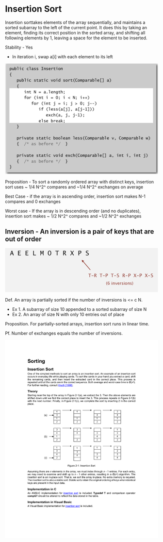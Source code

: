 # Insertion Sort

Insertion sorttakes elements of the array sequentially, and maintains a sorted subarray to the left of the current point. It does this by taking an element, finding its correct position in the sorted array, and shifting all following elements by 1, leaving a space for the element to be inserted.

Stability - Yes

- In iteration i, swap a[i] with each element to its left

![image](media/Insertion-Sort-image1.png)

Proposition - To sort a randomly ordered array with distinct keys, insertion sort uses ~ 1/4 N^2^ compares and ~1/4 N^2^ exchanges on average

Best Case - if the array is in ascending order, insertion sort makes N-1 compares and 0 exchanges

Worst case - If the array is in descending order (and no duplicates), insertion sort makes ~ 1/2 N^2^ compares and ~1/2 N^2^ exchanges

## Inversion - An inversion is a pair of keys that are out of order

![image](media/Insertion-Sort-image2.png)

Def. An array is partially sorted if the number of inversions is <= c N.

- Ex 1. A subarray of size 10 appended to a sorted subarray of size N
- Ex 2. An array of size N with only 10 entries out of place

Proposition. For partially-sorted arrays, insertion sort runs in linear time.

Pf. Number of exchanges equals the number of inversions.

![image](media/Insertion-Sort-image3.png)

